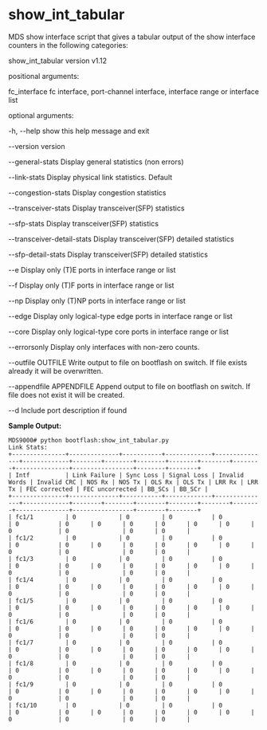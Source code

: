 
# show_int_tabular

MDS show interface script that gives a tabular output of the show interface counters in the following categories:

show_int_tabular version v1.12

positional arguments:

  fc_interface          fc interface, port-channel interface, interface range or interface list

optional arguments:

  -h, --help            show this help message and exit  
  
  --version             version
  
  --general-stats       Display general statistics (non errors)
  
  --link-stats          Display physical link statistics. Default
  
  --congestion-stats    Display congestion statistics
  
  --transceiver-stats   Display transceiver(SFP) statistics
  
  --sfp-stats           Display transceiver(SFP) statistics
  
  --transceiver-detail-stats  Display transceiver(SFP) detailed statistics
                        
  --sfp-detail-stats    Display transceiver(SFP) detailed statistics
  
  --e                   Display only (T)E ports in interface range or list
  
  --f                   Display only (T)F ports in interface range or list
  
  --np                  Display only (T)NP ports in interface range or list
  
  --edge                Display only logical-type edge ports in interface range or list
  
  --core                Display only logical-type core ports in interface range or list
  
  --errorsonly          Display only interfaces with non-zero counts.
  
  --outfile OUTFILE     Write output to file on bootflash on switch. If file exists already it will be overwritten.
  
  --appendfile APPENDFILE Append output to file on bootflash on switch. If file does not exist it will be created.
  
  --d                   Include port description if found


**Sample Output:**


    MDS9000# python bootflash:show_int_tabular.py
    Link Stats:
    +---------------+--------------+-----------+-------------+---------------+-------------+--------+--------+--------+--------+--------+--------+---------------+-----------------+--------+--------+
    | Intf          | Link Failure | Sync Loss | Signal Loss | Invalid Words | Invalid CRC | NOS Rx | NOS Tx | OLS Rx | OLS Tx | LRR Rx | LRR Tx | FEC corrected | FEC uncorrected | BB_SCs | BB_SCr |
    +---------------+--------------+-----------+-------------+---------------+-------------+--------+--------+--------+--------+--------+--------+---------------+-----------------+--------+--------+
    | fc1/1         | 0            | 0         | 0           | 0             | 0           | 0      | 0      | 0      | 0      | 0      | 0      | 0             | 0               | 0      | 0      |
    | fc1/2         | 0            | 0         | 0           | 0             | 0           | 0      | 0      | 0      | 0      | 0      | 0      | 0             | 0               | 0      | 0      |
    | fc1/3         | 0            | 0         | 0           | 0             | 0           | 0      | 0      | 0      | 0      | 0      | 0      | 0             | 0               | 0      | 0      |
    | fc1/4         | 0            | 0         | 0           | 0             | 0           | 0      | 0      | 0      | 0      | 0      | 0      | 0             | 0               | 0      | 0      |
    | fc1/5         | 0            | 0         | 0           | 0             | 0           | 0      | 0      | 0      | 0      | 0      | 0      | 0             | 0               | 0      | 0      |
    | fc1/6         | 0            | 0         | 0           | 0             | 0           | 0      | 0      | 0      | 0      | 0      | 0      | 0             | 0               | 0      | 0      |
    | fc1/7         | 0            | 0         | 0           | 0             | 0           | 0      | 0      | 0      | 0      | 0      | 0      | 0             | 0               | 0      | 0      |
    | fc1/8         | 0            | 0         | 0           | 0             | 0           | 0      | 0      | 0      | 0      | 0      | 0      | 0             | 0               | 0      | 0      |
    | fc1/9         | 0            | 0         | 0           | 0             | 0           | 0      | 0      | 0      | 0      | 0      | 0      | 0             | 0               | 0      | 0      |
    | fc1/10        | 0            | 0         | 0           | 0             | 0           | 0      | 0      | 0      | 0      | 0      | 0      | 0             | 0               | 0      | 0      |

